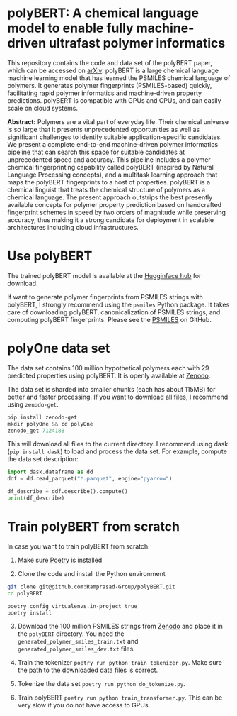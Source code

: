 # polyBERT: A chemical language model to enable fully machine-driven ultrafast polymer informatics

This repository contains the code and data set of the polyBERT paper, which can be accessed on [arXiv](https://arxiv.org/abs/2209.14803). polyBERT is a large chemical language machine learning model that has learned the PSMILES chemical language of polymers. It generates polymer fingerprints (PSMILES-based) quickly, facilitating rapid polymer informatics and machine-driven property predictions. polyBERT is compatible with GPUs and CPUs, and can easily scale on cloud systems.

**Abstract:** Polymers are a vital part of everyday life. Their chemical universe is so large that it presents unprecedented opportunities as well as significant challenges to identify suitable application-specific candidates. We present a complete end-to-end machine-driven polymer informatics pipeline that can search this space for suitable candidates at unprecedented speed and accuracy. This pipeline includes a polymer chemical fingerprinting capability called polyBERT (inspired by Natural Language Processing concepts), and a multitask learning approach that maps the polyBERT fingerprints to a host of properties. polyBERT is a chemical linguist that treats the chemical structure of polymers as a chemical language. The present approach outstrips the best presently available concepts for polymer property prediction based on handcrafted fingerprint schemes in speed by two orders of magnitude while preserving accuracy, thus making it a strong candidate for deployment in scalable architectures including cloud infrastructures.

# Use polyBERT

The trained polyBERT model is available at the [Hugginface hub](https://huggingface.co/kuelumbus/polyBERT) for download.

If want to generate polymer fingerprints from PSMILES strings with polyBERT, I strongly recommend using the `psmiles` Python package. It takes care of downloading polyBERT, canonicalization of PSMILES strings, and computing polyBERT fingerprints. Please see the [PSMILES](https://github.com/Ramprasad-Group/psmiles) on GitHub.

# polyOne data set

The data set contains 100 million hypothetical polymers each with 29 predicted properties using polyBERT. It is openly available at [Zenodo](https://zenodo.org/record/7124188).

The data set is sharded into smaller chunks (each has about 115MB) for better and faster processing. If you want to download all files, I recommend using `zenodo-get`.

```py
pip install zenodo-get
mkdir polyOne && cd polyOne
zenodo_get 7124188
```

This will download all files to the current directory. I recommend using dask (`pip install dask`) to load and process the data set. For example, compute the data set description:

```py
import dask.dataframe as dd
ddf = dd.read_parquet("*.parquet", engine="pyarrow")

df_describe = ddf.describe().compute()
print(df_describe)
```

# Train polyBERT from scratch

In case you want to train polyBERT from scratch.

1. Make sure [Poetry](https://python-poetry.org/docs/) is installed

2. Clone the code and install the Python environment
```bash
git clone git@github.com:Ramprasad-Group/polyBERT.git
cd polyBERT

poetry config virtualenvs.in-project true
poetry install
```

3. Download the 100 million PSMILES strings from [Zenodo](https://zenodo.org/record/7124188) and place it in the `polyBERT` directory. You need the `generated_polymer_smiles_train.txt` and `generated_polymer_smiles_dev.txt` files.

4. Train the tokenizer `poetry run python train_tokenizer.py`. Make sure the path to the downloaded data files is correct. 

5. Tokenize the data set `poetry run python do_tokenize.py`.

6. Train polyBERT `poetry run python train_transformer.py`. This can be very slow if you do not have access to GPUs.
